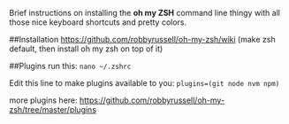 Brief instructions on installing the **oh my ZSH** command line thingy with all those nice keyboard shortcuts and pretty colors.

##Installation
https://github.com/robbyrussell/oh-my-zsh/wiki
(make zsh default, then install oh my zsh on top of it)


##Plugins
run this: `nano ~/.zshrc`

Edit this line to make plugins available to you:
`plugins=(git node nvm npm)`


more plugins here: https://github.com/robbyrussell/oh-my-zsh/tree/master/plugins
